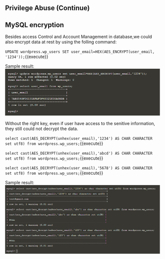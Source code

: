 ## Privilege Abuse (Continue)

## MySQL encryption
Besides access Control and Account Management in database,we could also encrypt data at rest by using the folling command:

`UPDATE wordpress.wp_users SET user_email=HEX(AES_ENCRYPT(user_email, '1234'));`{{execute}}

Sample result:
![sqlencrypt](./assets/sqlencrypt.png)

Without the right key, even if user have access to the senitive information, they still could not decrypt the data.

`select cast(AES_DECRYPT(unhex(user_email),'1234') AS CHAR CHARACTER set utf8) from wordpress.wp_users;`{{execute}}

`select cast(AES_DECRYPT(unhex(user_email),'abcd') AS CHAR CHARACTER set utf8) from wordpress.wp_users;`{{execute}}

`select cast(AES_DECRYPT(unhex(user_email),'5678') AS CHAR CHARACTER set utf8) from wordpress.wp_users;`{{execute}}

Sample result:
![sqldecrypt](./assets/sqldecrypt.png)